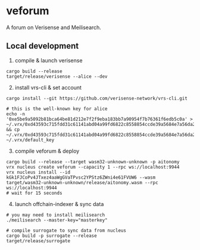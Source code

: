# veforum
A forum on Verisense and Meilisearch.

## Local development

1. compile & launch verisense

``` 
cargo build --release
target/release/verisense --alice --dev
```

2. install vrs-cli & set account

``` 
cargo install --git https://github.com/verisense-network/vrs-cli.git

# this is the well-known key for alice
echo -n '0xe5be9a5092b81bca64be81d212e7f2f9eba183bb7a90954f7b76361f6edb5c0a' > ~/.vrx/0xd43593c715fdd31c61141abd04a99fd6822c8558854ccde39a5684e7a56da27d && cp ~/.vrx/0xd43593c715fdd31c61141abd04a99fd6822c8558854ccde39a5684e7a56da27d ~/.vrx/default_key
```

3. compile veforum & deploy

```
cargo build --release --target wasm32-unknown-unknown -p aitonomy
vrx nucleus create veforum --capacity 1 --rpc ws://localhost:9944
vrx nucleus install --id kGk1FJCoPv4JTxez4aaWgGVaTPvsc2YPStz6ZWni4e61FVUW6 --wasm target/wasm32-unknown-unknown/release/aitonomy.wasm --rpc ws://localhost:9944
# wait for 15 seconds

```

4. launch offchain-indexer & sync data

```
# you may need to install meilisearch
./meilisearch --master-key="masterkey" 

# compile surrogate to sync data from nucleus
cargo build -p surrogate --release
target/release/surrogate
```
